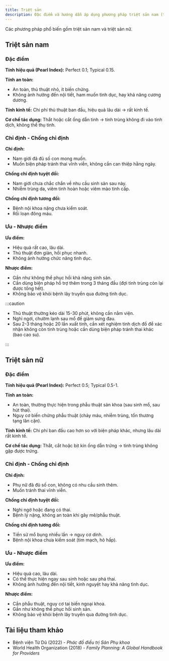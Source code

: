 ```yaml
---
title: Triệt sản
description: Đặc điểm và hướng dẫn áp dụng phương pháp triệt sản nam (thắt ống dẫn tinh) và triệt sản nữ (thắt, cắt ống dẫn trứng).
---
```


Các phương pháp phổ biến gồm triệt sản nam và triệt sản nữ.

## Triệt sản nam

### Đặc điểm

**Tính hiệu quả (Pearl Index):** Perfect 0.1; Typical 0.15.

**Tính an toàn:**

- An toàn, thủ thuật nhỏ, ít biến chứng.
- Không ảnh hưởng đến nội tiết, ham muốn tình dục, hay khả năng cương dương.

**Tính kinh tế:** Chi phí thủ thuật ban đầu, hiệu quả lâu dài → rất kinh tế.

**Cơ chế tác dụng:** Thắt hoặc cắt ống dẫn tinh → tinh trùng không đi vào tinh dịch, không thể thụ tinh.

### Chỉ định - Chống chỉ định

**Chỉ định:**

- Nam giới đã đủ số con mong muốn.
- Muốn biện pháp tránh thai vĩnh viễn, không cần can thiệp hằng ngày.

**Chống chỉ định tuyệt đối:**

- Nam giới chưa chắc chắn về nhu cầu sinh sản sau này.
- Nhiễm trùng da, viêm tinh hoàn hoặc viêm mào tinh cấp.

**Chống chỉ định tương đối:**

- Bệnh nội khoa nặng chưa kiểm soát.
- Rối loạn đông máu.

### Ưu - Nhược điểm

**Ưu điểm:**

- Hiệu quả rất cao, lâu dài.
- Thủ thuật đơn giản, hồi phục nhanh.
- Không ảnh hưởng chức năng tình dục.

**Nhược điểm:**

- Gần như không thể phục hồi khả năng sinh sản.
- Cần dùng biện pháp hỗ trợ thêm trong 3 tháng đầu (đợi tinh trùng còn lại được tống hết).
- Không bảo vệ khỏi bệnh lây truyền qua đường tình dục.

:::caution

- Thủ thuật thường kéo dài 15-30 phút, không cần nằm viện.
- Nghỉ ngơi, chườm lạnh sau mổ để giảm sưng đau.
- Sau 2-3 tháng hoặc 20 lần xuất tinh, cần xét nghiệm tinh dịch đồ để xác nhận không còn tinh trùng hoặc cần dùng biện pháp tránh thai khác (bao cao su).

:::

## Triệt sản nữ

### Đặc điểm

**Tính hiệu quả (Pearl Index):** Perfect 0.5; Typical 0.5-1.

**Tính an toàn:**

- An toàn, thường thực hiện trong phẫu thuật sản khoa (sau sinh mổ, sau hút thai).
- Nguy cơ biến chứng phẫu thuật (chảy máu, nhiễm trùng, tổn thương tạng lân cận).

**Tính kinh tế:** Chi phí ban đầu cao hơn so với biện pháp khác, nhưng lâu dài rất kinh tế.

**Cơ chế tác dụng:** Thắt, cắt hoặc bịt kín ống dẫn trứng → tinh trùng không gặp được trứng.

### Chỉ định - Chống chỉ định

**Chỉ định:**

- Phụ nữ đã đủ số con, không có nhu cầu sinh thêm.
- Muốn tránh thai vĩnh viễn.

**Chống chỉ định tuyệt đối:**

- Nghi ngờ hoặc đang có thai.
- Bệnh lý nặng, không an toàn khi gây mê/phẫu thuật.

**Chống chỉ định tương đối:**

- Tiền sử mổ bụng nhiều lần → nguy cơ dính.
- Bệnh nội khoa chưa kiểm soát (tim mạch, hô hấp).

### Ưu - Nhược điểm

**Ưu điểm:**

- Hiệu quả cao, lâu dài.
- Có thể thực hiện ngay sau sinh hoặc sau phá thai.
- Không ảnh hưởng đến nội tiết, kinh nguyệt hay khả năng tình dục.

**Nhược điểm:**

- Cần phẫu thuật, nguy cơ tai biến ngoại khoa.
- Gần như không thể phục hồi sinh sản.
- Không bảo vệ khỏi bệnh lây truyền qua đường tình dục.

## Tài liệu tham khảo

- Bệnh viện Từ Dũ (2022) - _Phác đồ điều trị Sản Phụ khoa_
- World Health Organization (2018) - _Family Planning: A Global Handbook for Providers_
